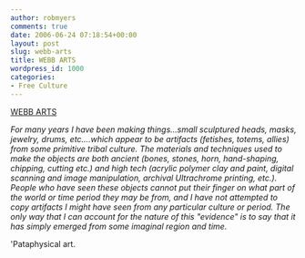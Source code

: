 ```yaml
---
author: robmyers
comments: true
date: 2006-06-24 07:18:54+00:00
layout: post
slug: webb-arts
title: WEBB ARTS
wordpress_id: 1000
categories:
- Free Culture
---
```


[WEBB ARTS](http://webbarts.blogspot.com/)  
  
_For many years I have been making things…small sculptured heads, masks, jewelry, drums, etc….which appear to be artifacts (fetishes, totems, allies) from some primitive tribal culture. The materials and techniques used to make the objects are both ancient (bones, stones, horn, hand-shaping, chipping, cutting etc.) and high tech (acrylic polymer clay and paint, digital scanning and image manipulation, archival Ultrachrome printing, etc.). People who have seen these objects cannot put their finger on what part of the world or time period they may be from, and I have not attempted to copy artifacts I might have seen from any particular culture or period. The only way that I can account for the nature of this "evidence" is to say that it has simply emerged from some imaginal region and time._  
  
'Pataphysical art.  


